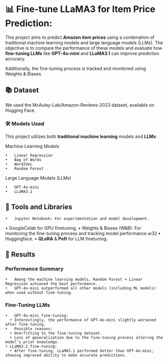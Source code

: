 # 📊 Fine-tune LLaMA3 for Item Price Prediction:

This project aims to predict **Amazon item prices** using a combination of traditional machine learning models and large language models (LLMs). The objective is to compare the performance of these models and evaluate how **fine-tuning LLMs** like **GPT-4o-mini** and **LLaMA3.1** can improve prediction accuracy.

Additionally, the fine-tuning process is tracked and monitored using Weights & Biases.

## 📚 Dataset

We used the McAuley-Lab/Amazon-Reviews-2023 dataset, available on Hugging Face.

### 🛠️ Models Used

This project utilizes both **traditional machine learning** models and **LLMs**:

Machine Learning Models

	•	Linear Regression
	•	Bag of Words
	•	Word2Vec
	•	Random Forest

Large Language Models (LLMs)

	•	GPT-4o-mini
	•	LLaMA3.1

## 🧰 Tools and Libraries

	•	Jupyter Notebook: For experimentation and model development.
  •	GoogleColab for GPU finetuning.
  •	Weights & Biases (W&B): For monitoring the fine-tuning process and tracking model performance.w32
  •	Huggingface.
  •	**QLoRA** & **Peft** for LLM finetuning.
  

## 🚀 Results

### Performance Summary

	•	Among the machine learning models, Random Forest + Linear Regression achieved the best performance.
	•	GPT-4o-mini outperformed all other models (including ML models) when used without fine-tuning.

### Fine-Tuning LLMs

	•	GPT-4o-mini fine-tuning:
	  •	Interestingly, the performance of GPT-4o-mini slightly worsened after fine-tuning.
	•	Possible reasons:
	  •	Overfitting to the fine-tuning dataset.
	  •	Loss of generalization due to the fine-tuning process altering the model’s prior knowledge.
	• LLaMA3.1 fine-tuning:
	  •	After fine-tuning, LLaMA3.1 performed better than GPT-4o-mini, showing improved ability to make accurate predictions.
